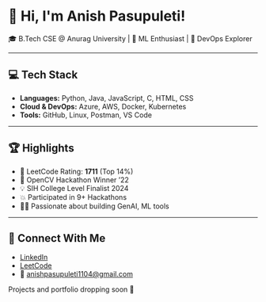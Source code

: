 # 👋 Hi, I'm Anish Pasupuleti!                
                               
🎓 B.Tech CSE @ Anurag University | 🧠 ML Enthusiast | 🚀 DevOps Explorer                                                            
   
---                                 
                             
## 💻 Tech Stack                
             
- **Languages:** Python, Java, JavaScript, C, HTML, CSS       
- **Cloud & DevOps:** Azure, AWS, Docker, Kubernetes   
- **Tools:** GitHub, Linux, Postman, VS Code
 
---

## 🏆 Highlights

- 🧠 LeetCode Rating: **1711** (Top 14%) 
- 🥇 OpenCV Hackathon Winner ’22
- 💡 SIH College Level Finalist 2024
- 💥 Participated in 9+ Hackathons
- 👨‍💻 Passionate about building GenAI, ML tools

--- 

## 🔗 Connect With Me

- [LinkedIn](https://www.linkedin.com/in/anishpasupuleti/)
- [LeetCode](https://leetcode.com/u/AnishSai/)
- 📧 anishpasupuleti1104@gmail.com

Projects and portfolio dropping soon 🚀
